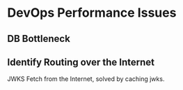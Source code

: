 # DevOps Performance Issues

## DB Bottleneck

## Identify Routing over the Internet

JWKS Fetch from the Internet, solved by caching jwks.